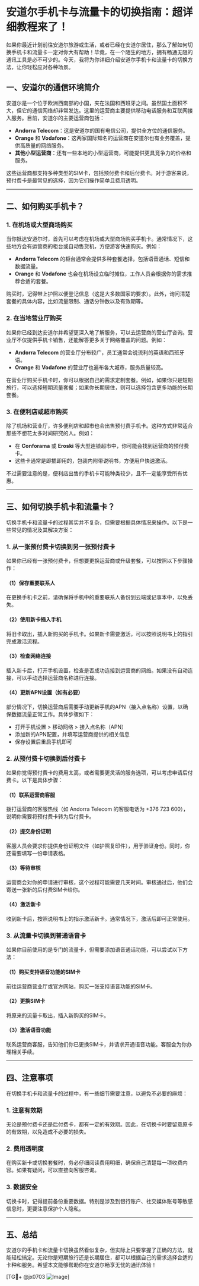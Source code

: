 # 安道尔手机卡与流量卡的切换指南：超详细教程来了！

如果你最近计划前往安道尔旅游或生活，或者已经在安道尔居住，那么了解如何切换手机卡和流量卡一定对你大有帮助！毕竟，在一个陌生的地方，拥有畅通无阻的通讯工具是必不可少的。今天，我将为你详细介绍安道尔手机卡和流量卡的切换方法，让你轻松应对各种场景。

## 一、安道尔的通信环境简介

安道尔是一个位于欧洲西南部的小国，夹在法国和西班牙之间。虽然国土面积不大，但它的通信网络却非常发达。这里的运营商主要提供移动电话服务和互联网接入服务。目前，安道尔的主要运营商包括：

- **Andorra Telecom**：这是安道尔的国有电信公司，提供全方位的通信服务。
- **Orange** 和 **Vodafone**：这两家国际知名的运营商在安道尔也有业务覆盖，提供高质量的网络服务。
- **其他小型运营商**：还有一些本地的小型运营商，可能提供更具竞争力的价格和服务。

这些运营商都支持多种类型的SIM卡，包括预付费卡和后付费卡。对于游客来说，预付费卡是最常见的选择，因为它们操作简单且费用透明。

---

## 二、如何购买手机卡？

### 1. 在机场或大型商场购买
当你抵达安道尔时，首先可以考虑在机场或大型商场购买手机卡。通常情况下，这些地方会有运营商的柜台或自动售货机，方便游客快速购买。例如：

- **Andorra Telecom** 的柜台通常会提供多种套餐选择，包括语音通话、短信和数据流量。
- **Orange** 和 **Vodafone** 也会在机场设立临时摊位，工作人员会根据你的需求推荐合适的套餐。

购买时，记得带上护照以便登记信息（这是大多数国家的要求）。此外，询问清楚套餐的具体内容，比如流量限制、通话分钟数以及有效期等。

### 2. 在当地营业厅购买
如果你已经到达安道尔并希望更深入地了解服务，可以去运营商的营业厅咨询。营业厅不仅提供手机卡销售，还能解答更多关于网络覆盖的问题。例如：

- **Andorra Telecom** 的营业厅分布较广，员工通常会说流利的英语和西班牙语。
- **Orange** 和 **Vodafone** 的营业厅也遍布各大城市，服务质量较高。

在营业厅购买手机卡时，你可以根据自己的需求定制套餐。例如，如果你只是短期旅行，可以选择短期流量套餐；如果你长期居住，则可以选择包含更多功能的长期套餐。

### 3. 在便利店或超市购买
除了机场和营业厅，许多便利店和超市也会出售预付费手机卡。这种方式非常适合那些不想花太多时间研究的人。例如：

- 在 **Conforama** 或 **Eroski** 等大型连锁超市中，你可能会找到运营商的预付费卡。
- 这些卡通常是即插即用的，包装内附带说明书，方便用户快速激活。

不过需要注意的是，便利店出售的手机卡可能种类较少，且不一定能享受所有优惠。

---

## 三、如何切换手机卡和流量卡？

切换手机卡和流量卡的过程其实并不复杂，但需要根据具体情况来操作。以下是一些常见的情况及其解决方案：

### 1. 从一张预付费卡切换到另一张预付费卡
如果你已经有一张预付费卡，但想要更换运营商或升级套餐，可以按照以下步骤操作：

#### （1）保存重要联系人
在更换手机卡之前，请确保将手机中的重要联系人备份到云端或记事本中，以免丢失。

#### （2）使用新卡插入手机
将旧卡取出，插入新购买的手机卡。如果新卡需要激活，可以按照说明书上的指引完成激活流程。

#### （3）检查网络连接
插入新卡后，打开手机设置，检查是否成功连接到运营商的网络。如果没有自动连接，可以手动选择运营商名称进行连接。

#### （4）更新APN设置（如有必要）
部分情况下，切换运营商后需要手动更新手机的APN（接入点名称）设置，以确保数据流量正常工作。具体步骤如下：

- 打开手机设置 > 移动网络 > 接入点名称（APN）
- 添加新的APN配置，并填写运营商提供的相关信息
- 保存设置后重启手机即可

### 2. 从预付费卡切换到后付费卡
如果你觉得预付费卡的费用太高，或者需要更灵活的服务选项，可以考虑申请后付费卡。以下是具体步骤：

#### （1）联系运营商客服
拨打运营商的客服热线（如 Andorra Telecom 的客服电话为 +376 723 600），说明你需要将预付费卡转为后付费卡。

#### （2）提交身份证明
客服人员会要求你提供身份证明文件（如护照复印件），用于验证身份。同时，你还需要填写一份申请表格。

#### （3）等待审核
运营商会对你的申请进行审核，这个过程可能需要几天时间。审核通过后，他们会寄送一张新的后付费SIM卡给你。

#### （4）激活新卡
收到新卡后，按照说明书上的指示激活新卡。通常情况下，激活后即可正常使用。

### 3. 从流量卡切换到普通语音卡
如果你目前使用的是专门的流量卡，但需要添加语音通话功能，可以尝试以下方法：

#### （1）购买支持语音功能的SIM卡
前往运营商营业厅或官方网站，购买一张支持语音功能的SIM卡。

#### （2）更换SIM卡
将原来的流量卡取出，插入新购买的SIM卡。

#### （3）激活语音功能
联系运营商客服，告知他们你已更换SIM卡，并请求开通语音功能。客服会为你办理相关手续。

---

## 四、注意事项

在切换手机卡和流量卡的过程中，有一些细节需要注意，以避免不必要的麻烦：

### 1. 注意有效期
无论是预付费卡还是后付费卡，都有一定的有效期。因此，在切换卡时要留意原卡的有效期，以免造成不必要的损失。

### 2. 费用透明度
在购买新卡或切换套餐时，务必仔细阅读费用明细，确保自己清楚每一项收费内容。如果有疑问，可以直接向客服咨询。

### 3. 数据安全
切换卡时，记得提前备份重要数据。特别是涉及到银行账户、社交媒体账号等敏感信息时，更要注意保护个人隐私。

---

## 五、总结

安道尔的手机卡和流量卡切换虽然看似复杂，但实际上只要掌握了正确的方法，就能轻松搞定。无论你是短期旅行还是长期居住，都可以根据自己的需求选择合适的卡种和服务。希望本文能够帮助你在安道尔畅享无忧的通讯体验！

[TG💪+ @jx0703 ![Image](https://github.com/user-attachments/assets/dbca1d08-cadb-493c-b0ec-ad6f7a83f270)]